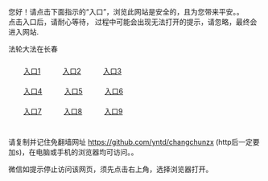 您好！请点击下面指示的“入口”，浏览此网站是安全的，且为您带来平安。。 <br/>
点击入口后，请耐心等待， 过程中可能会出现无法打开的提示，请忽略，最终会进入网站. </br>

法轮大法在长春<br/>
<div style="padding:10px"><a style="margin:20px" target="_blank" href="https://d3f8y9yplubkfg.cloudfront.net/2Qpsp?jbrpyuy" id="ccLink1" rel="nofollow">入口1</a> <a target="_blank" style="margin:20px" href="https://d33nthhj9skzq0.cloudfront.net/2Qpsp?vrfgyzt" id="ccLink2" rel="nofollow">入口2</a> <a style="margin:20px" target="_blank" href="https://domt5ixxqy3cj.cloudfront.net/2Qpsp?fqpyuqom" id="ccLink3" rel="nofollow">入口3</a></div>

<div style="padding:10px" ><a style="margin:20px" target="_blank" href="https://d3f8y9yplubkfg.cloudfront.net/2Qpsp?jbrpyuy" id="ccLink4" rel="nofollow">入口4</a> <a style="margin:20px" href="https://d33nthhj9skzq0.cloudfront.net/2Qpsp?vrfgyzt" target="_blank" id="ccLink5" rel="nofollow">入口5</a> <a style="margin:20px" href="https://domt5ixxqy3cj.cloudfront.net/2Qpsp?fqpyuqom" target="_blank" id="ccLink6" rel="nofollow">入口6</a></div>

<div style="padding:10px"><a style="margin:20px" target="_blank" href="https://d3f8y9yplubkfg.cloudfront.net/2Qpsp?jbrpyuy" id="ccLink7" rel="nofollow">入口7</a> <a style="margin:20px" href="https://d33nthhj9skzq0.cloudfront.net/2Qpsp?vrfgyzt" target="_blank" id="ccLink8" rel="nofollow">入口8</a> <a style="margin:20px" target="_blank" href="https://domt5ixxqy3cj.cloudfront.net/2Qpsp?fqpyuqom" id="ccLink9" rel="nofollow">入口9</a></div>

<br/>



请复制并记住免翻墙网址 https://github.com/yntd/changchunzx (http后一定要加s)，在电脑或手机的浏览器均可访问。。<br/>

微信如提示停止访问该网页，须先点击右上角，选择浏览器打开。
